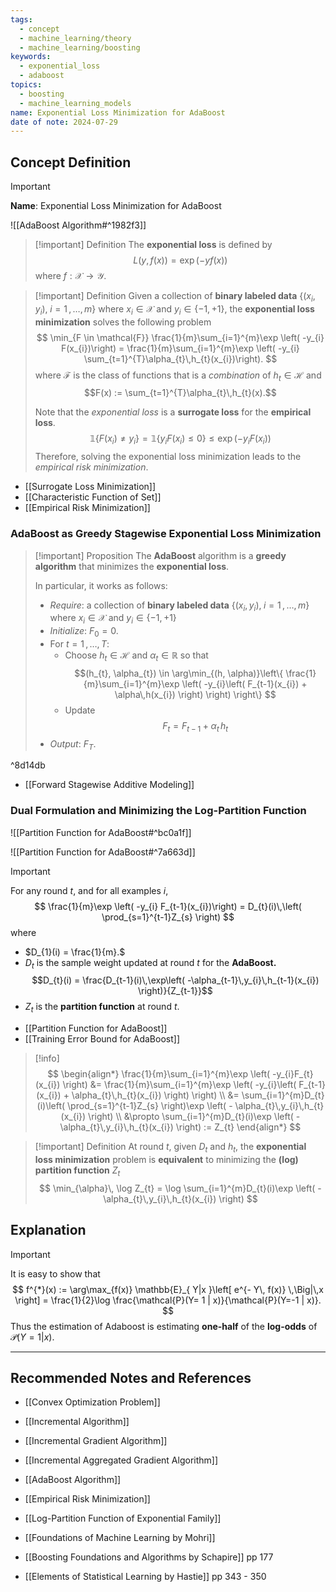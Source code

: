 ```yaml
---
tags:
  - concept
  - machine_learning/theory
  - machine_learning/boosting
keywords:
  - exponential_loss
  - adaboost
topics:
  - boosting
  - machine_learning_models
name: Exponential Loss Minimization for AdaBoost
date of note: 2024-07-29
---
```


## Concept Definition

>[!important]
>**Name**: Exponential Loss Minimization for AdaBoost

![[AdaBoost Algorithm#^1982f3]]

>[!important] Definition
>The **exponential loss** is defined by $$L(y, f(x)) = \exp \left( - y f(x) \right)$$ where $f: \mathcal{X} \to \mathcal{Y}$.

>[!important] Definition
>Given a collection of **binary labeled data** $\left\{ (x_{i}, y_{i}), \; i=1 \,{,}\ldots{,}\, m\right\}$ where $x_{i}\in \mathcal{X}$ and $y_{i}\in \left\{ -1, +1 \right\},$  the **exponential loss minimization** solves the following problem
>$$
>\min_{F \in \mathcal{F}} \frac{1}{m}\sum_{i=1}^{m}\exp \left( -y_{i} F(x_{i})\right) = \frac{1}{m}\sum_{i=1}^{m}\exp \left( -y_{i} \sum_{t=1}^{T}\alpha_{t}\,h_{t}(x_{i})\right). 
>$$
>where $\mathcal{F}$ is the class of functions that is a *combination* of $h_{t}\in \mathcal{H}$ and $$F(x) := \sum_{t=1}^{T}\alpha_{t}\,h_{t}(x).$$
>
>Note that the *exponential loss* is a **surrogate loss** for the **empirical loss**.
>$$
>\mathbb{1}\left\{ F(x_{i}) \neq y_{i} \right\} = \mathbb{1}\left\{ y_{i}F(x_{i}) \le 0 \right\} \le \exp \left( - y_{i}F(x_{i}) \right)
>$$
>Therefore, solving the exponential loss minimization leads to the *empirical risk minimization*.

- [[Surrogate Loss Minimization]]
- [[Characteristic Function of Set]]
- [[Empirical Risk Minimization]]

### AdaBoost as Greedy Stagewise Exponential Loss Minimization

>[!important] Proposition
>The **AdaBoost** algorithm is a **greedy algorithm** that minimizes the **exponential loss**. 
>
>In particular, it works as follows:
>- *Require*: a collection of **binary labeled data** $\left\{ (x_{i}, y_{i}), \; i=1 \,{,}\ldots{,}\, m\right\}$ where $x_{i}\in \mathcal{X}$ and $y_{i}\in \left\{ -1, +1 \right\}$
>- *Initialize*: $F_{0} = 0$.
>- For $t= 1 \,{,}\ldots{,}\,T:$
>	- Choose $h_{t}\in \mathcal{H}$ and $\alpha_{t}\in \mathbb{R}$ so that $$(h_{t}, \alpha_{t}) \in \arg\min_{(h, \alpha)}\left\{ \frac{1}{m}\sum_{i=1}^{m}\exp \left( -y_{i}\left( F_{t-1}(x_{i}) + \alpha\,h(x_{i}) \right) \right) \right\} $$
>	- Update $$F_{t} = F_{t-1} + \alpha_{t}\,h_{t}$$
>- *Output*: $F_{T}.$

^8d14db

- [[Forward Stagewise Additive Modeling]]


### Dual Formulation and Minimizing the Log-Partition Function

![[Partition Function for AdaBoost#^bc0a1f]]

![[Partition Function for AdaBoost#^7a663d]]

>[!important]
>For any round $t$, and for all examples $i$, 
>$$
>\frac{1}{m}\exp \left( -y_{i} F_{t-1}(x_{i})\right) = D_{t}(i)\,\left( \prod_{s=1}^{t-1}Z_{s} \right)
>$$
>where 
>- $D_{1}(i) = \frac{1}{m}.$
>- $D_{t}$ is the sample weight updated at round $t$ for the **AdaBoost.** $$D_{t}(i) = \frac{D_{t-1}(i)\,\exp\left( -\alpha_{t-1}\,y_{i}\,h_{t-1}(x_{i}) \right)}{Z_{t-1}}$$ 
>- $Z_{t}$ is the **partition function** at round $t$.

- [[Partition Function for AdaBoost]]
- [[Training Error Bound for AdaBoost]]

>[!info]
>$$
>\begin{align*}
> \frac{1}{m}\sum_{i=1}^{m}\exp \left( -y_{i}F_{t}(x_{i}) \right) &= \frac{1}{m}\sum_{i=1}^{m}\exp \left( -y_{i}\left( F_{t-1}(x_{i}) + \alpha_{t}\,h_{t}(x_{i}) \right) \right) \\
> &= \sum_{i=1}^{m}D_{t}(i)\left( \prod_{s=1}^{t-1}Z_{s} \right)\exp \left( - \alpha_{t}\,y_{i}\,h_{t}(x_{i}) \right) \\
> &\propto \sum_{i=1}^{m}D_{t}(i)\exp \left( - \alpha_{t}\,y_{i}\,h_{t}(x_{i}) \right) := Z_{t}
>\end{align*}
>$$

>[!important] Definition
>At round $t$, given $D_{t}$ and $h_{t}$, the **exponential loss minimization** problem is **equivalent** to minimizing the **(log) partition function** $Z_{t}$
>$$
> \min_{\alpha}\, \log Z_{t} = \log  \sum_{i=1}^{m}D_{t}(i)\exp \left( - \alpha_{t}\,y_{i}\,h_{t}(x_{i}) \right)
>$$



## Explanation

>[!important] 
>It is easy to show that 
>$$
>f^{*}(x) := \arg\max_{f(x)} \mathbb{E}_{ Y|x }\left[ e^{- Y\, f(x)} \,\Big|\,x \right] = \frac{1}{2}\log \frac{\mathcal{P}(Y= 1 | x)}{\mathcal{P}(Y=-1 | x)}.
>$$
>Thus the estimation of Adaboost is estimating **one-half** of the **log-odds** of $\mathcal{P}(Y=1|x).$






-----------
##  Recommended Notes and References


- [[Convex Optimization Problem]]
- [[Incremental Algorithm]]
- [[Incremental Gradient Algorithm]]
- [[Incremental Aggregated Gradient Algorithm]]


- [[AdaBoost Algorithm]]
- [[Empirical Risk Minimization]]
- [[Log-Partition Function of Exponential Family]]


- [[Foundations of Machine Learning by Mohri]]
- [[Boosting Foundations and Algorithms by Schapire]]  pp 177
- [[Elements of Statistical Learning by Hastie]] pp  343 - 350